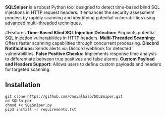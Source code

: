 **SQLSniper** is a robust Python tool designed to detect time-based blind SQL injections in HTTP request headers. It enhances the security assessment process by rapidly scanning and identifying potential vulnerabilities using advanced multi-threaded techniques.

#Features
**Time-Based Blind SQL Injection Detection:** Pinpoints potential SQL injection vulnerabilities in HTTP headers.
**Multi-Threaded Scanning:** Offers faster scanning capabilities through concurrent processing.
**Discord Notifications:** Sends alerts via Discord webhook for detected vulnerabilities.
**False Positive Checks:** Implements response time analysis to differentiate between true positives and false alarms.
**Custom Payload and Headers Support:** Allows users to define custom payloads and headers for targeted scanning.


## Installation
```
git clone https://github.com/danialhalo/SQLSniper.git
cd SQLSniper
chmod +x SQLSniper.py
pip3 install -r requirements.txt
```
